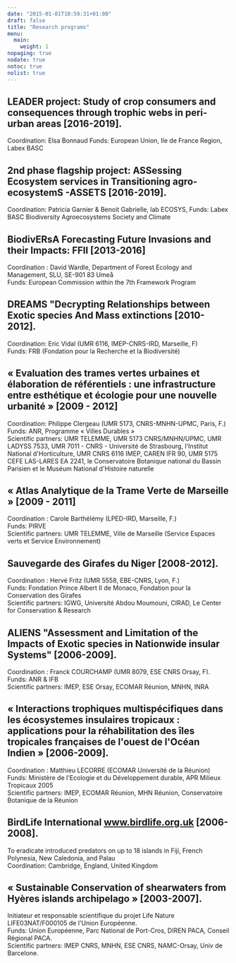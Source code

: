 ```yaml
---
date: "2015-01-01T10:59:31+01:00"
draft: false
title: "Research programs"
menu:
  main:
    weight: 1  
nopaging: true
nodate: true
notoc: true
nolist: true
---
```



## LEADER project: Study of crop consumers and consequences through trophic webs in peri-urban areas [2016-2019].

Coordination: Elsa Bonnaud
Funds: European Union, Ile de France Region, Labex BASC

## 2nd phase flagship project: ASSessing Ecosystem services in Transitioning agro-ecosystemS -ASSETS [2016-2019].

Coordination: Patricia Garnier & Benoit Gabrielle, lab ECOSYS,
Funds: Labex BASC Biodiversity Agroecosystems Society and Climate

## BiodivERsA Forecasting Future Invasions and their Impacts: FFII [2013-2016]

Coordination : David Wardle, Department of Forest Ecology and Management, SLU, SE-901 83 Umeå  
Funds: European Commission within the 7th Framework Program


## DREAMS "Decrypting Relationships between Exotic species And Mass extinctions [2010-2012].

Coordination: Eric Vidal (UMR 6116, IMEP-CNRS-IRD, Marseille, F)  
Funds: FRB (Fondation pour la Recherche et la Biodiversité)


## « Evaluation des trames vertes urbaines et élaboration de référentiels : une infrastructure entre esthétique et écologie pour une nouvelle urbanité » [2009 - 2012]

Coordination: Philippe Clergeau (UMR 5173, CNRS-MNHN-UPMC, Paris, F.)  
Funds: ANR, Programme « Villes Durables »  
Scientific partners: UMR TELEMME, UMR 5173 CNRS/MNHN/UPMC, UMR LADYSS 7533, UMR 7011 - CNRS - Université de Strasbourg, l'Institut National d'Horticulture, UMR CNRS 6116 IMEP, CAREN IFR 90, UMR 5175 CEFE LAS-LARES EA 2241, le Conservatoire Botanique national du Bassin Parisien et le Muséum National d'Histoire naturelle


## « Atlas Analytique de la Trame Verte de Marseille » [2009 - 2011]

Coordination : Carole Barthélémy (LPED-IRD, Marseille, F.)  
Funds: PIRVE  
Scientific partners: UMR TELEMME, Ville de Marseille (Service Espaces verts et Service Environnement)


## Sauvegarde des Girafes du Niger [2008-2012].

Coordination : Hervé Fritz (UMR 5558, EBE-CNRS, Lyon, F.)  
Funds: Fondation Prince Albert II de Monaco, Fondation pour la Conservation des Girafes  
Scientific partners: IGWG, Université Abdou Moumouni, CIRAD, Le Center for Conservation & Research


## ALIENS "Assessment and Limitation of the Impacts of Exotic species in Nationwide insular Systems" [2006-2009].

Coordination : Franck COURCHAMP (UMR 8079, ESE CNRS Orsay, F).  
Funds: ANR & IFB  
Scientific partners: IMEP, ESE Orsay, ECOMAR Réunion, MNHN, INRA


## « Interactions trophiques multispécifiques dans les écosystemes insulaires tropicaux : applications pour la réhabilitation des îles tropicales françaises de l'ouest de l'Océan Indien » [2006-2009].

Coordination : Matthieu LECORRE (ECOMAR Université de la Réunion)  
Funds: Ministère de l'Ecologie et du Développement durable, APR Milieux Tropicaux 2005  
Scientific partners: IMEP, ECOMAR Réunion, MHN Réunion, Conservatoire Botanique de la Réunion


## BirdLife International www.birdlife.org.uk [2006-2008].

To eradicate introduced predators on up to 18 islands in Fiji, French Polynesia, New Caledonia, and Palau  
Coordination: Cambridge, England, United Kingdom


## « Sustainable Conservation of shearwaters from Hyères islands archipelago » [2003-2007].

Initiateur et responsable scientifique du projet Life Nature LIFE03NAT/F000105 de l'Union Européenne.  
Funds: Union Européenne, Parc National de Port-Cros, DIREN PACA, Conseil Régional PACA.  
Scientific partners: IMEP CNRS, MNHN, ESE CNRS, NAMC-Orsay, Univ de Barcelone.